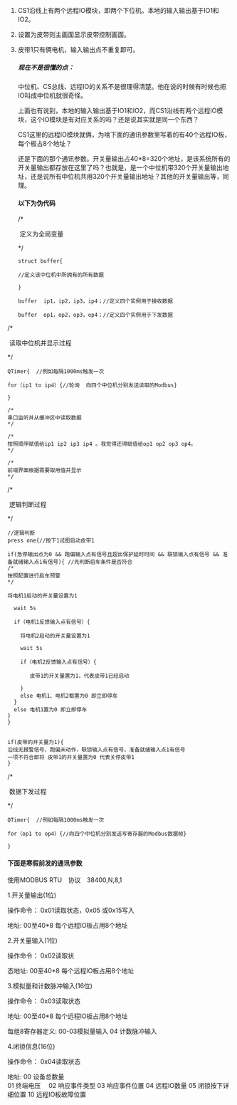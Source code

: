 1. CS1沿线上有两个远程IO模块，即两个下位机。本地的输入输出基于IO1和IO2。

2. 设置为皮带则主画面显示皮带控制画面。

3. 皮带1只有俩电机，输入输出点不重复即可。

   ##### 现在不是很懂的点：

   ​        中位机、CS总线、远程IO的关系不是很理得清楚。他在说的时候有时候也把IO叫成中位机就很奇怪。

   ​        上面也有说到，本地的输入输出基于IO1和IO2，而CS1沿线有两个远程IO模块，这个IO模块是有对应关系的吗？还是说其实就是同一个东西？

   ​        CS1这里的远程IO模块就俩，为啥下面的通讯参数里写着的有40个远程IO板，每个板占8个地址？
   
   ​        还是下面的那个通讯参数。开关量输出占40*8=320个地址，是该系统所有的开关量输出都存放在这里了吗？也就是，是一个中位机带320个开关量输出地址，还是说所有中位机共用320个开关量输出地址？其他的开关量输出等，同理。
   
   #### 以下为伪代码
   
   /*
   
   ​    定义为全局变量
   
   */
   
   ```
   struct buffer{
   
   //定义该中位机中所拥有的所有数据
   
   }
   
   buffer  ip1，ip2，ip3，ip4；//定义四个实例用于接收数据
   
   buffer  op1，op2，op3，op4；//定义四个实例用于下发数据
   ```

/*

​    读取中位机并显示过程

*/

```
QTimer{  //例如每隔1000ms触发一次

for（ip1 to ip4）{//轮询  向四个中位机分别发送读取的Modbus}

}

/*
串口监听并从缓冲区中读取数据
*/

/*
按照顺序赋值给ip1 ip2 ip3 ip4 。我觉得还得赋值给op1 op2 op3 op4。
*/

/*
前端界面根据需要取用值并显示
*/
```

/*

​    逻辑判断过程

*/

```
//逻辑判断
press one{//按下1试图启动皮带1

if(急停输出点为0 && 跑偏输入点有信号且超出保护延时时间 && 联锁输入点有信号 && 准备就绪输入点1有信号){ //先判断启车条件是否符合
/*
按照配置进行启车预警
*/

将电机1启动的开关量设置为1

  wait 5s

  if（电机1反馈输入点有信号）{

    将电机2启动的开关量设置为1
    
    wait 5s

    if（电机2反馈输入点有信号）{
    
       皮带1的开关量置为1，代表皮带1已经启动
       
    }
    else 电机1、电机2都置为0 即立即停车
  }
  else 电机1置为0 即立即停车
}
}


if(皮带的开关量为1){
沿线无报警信号，跑偏未动作，联锁输入点有信号，准备就绪输入点1有信号
一项不符合即将 皮带1的开关量置为0 代表关停皮带1
}
```

/*

​    数据下发过程

*/

```
QTimer{  //例如每隔1000ms触发一次

for（op1 to op4）{//向四个中位机分别发送写寄存器的Modbus数据帧}

}
```



#### 下面是寒假前发的通讯参数

使用MODBUS RTU　协议　38400,N,8,1

1.开关量输出(1位)

操作命令： 0x01读取状态，0x05 或0x15写入

地址: 00至40*8  每个远程IO板占用8个地址

2.开关量输入(1位) 

操作命令： 0x02读取状

态地址: 00至40*8  每个远程IO板占用8个地址

3.模拟量和计数脉冲输入(16位)

操作命令： 0x03读取状态

地址: 00至40*8  每个远程IO板占用8个地址

每组8寄存器定义: 00-03模拟量输入 04 计数脉冲输入

4.闭锁信息(16位)

操作命令： 0x04读取状态

地址:    00  设备总数量	
	01  终端电压
　02  响应事件类型
	03  响应事件位置
	04  远程IO数量
    05  闭锁按下详细位置
    10  远程IO板故障位置